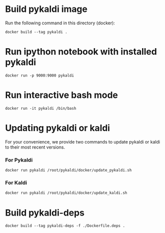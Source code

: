 # Build pykaldi image

Run the following command in this directory (docker):

```
docker build --tag pykaldi .
```

# Run ipython notebook with installed pykaldi

```
docker run -p 9000:9000 pykaldi
```

# Run interactive bash mode

```
docker run -it pykaldi /bin/bash
```

# Updating pykaldi or kaldi

For your convenience, we provide two commands to update pykaldi or kaldi to their most recent versions. 

### For Pykaldi

```
docker run pykaldi /root/pykaldi/docker/update_pykaldi.sh
```

### For Kaldi

```
docker run pykaldi /root/pykaldi/docker/update_kaldi.sh
```


# Build pykaldi-deps

```
docker build --tag pykaldi-deps -f ./Dockerfile.deps .
```